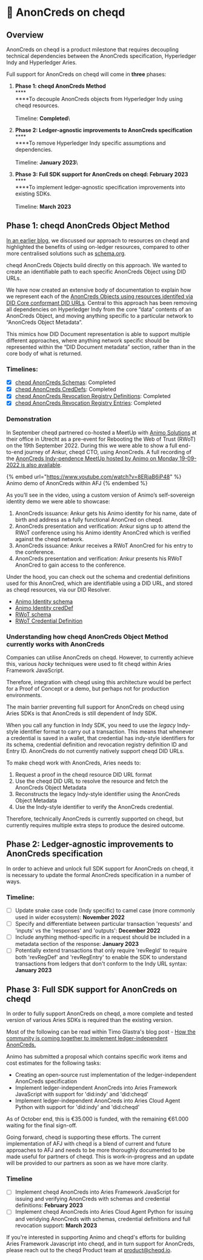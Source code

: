# 🪪 AnonCreds on cheqd

## Overview

AnonCreds on cheqd is a product milestone that requires decoupling technical dependencies between the AnonCreds specification, Hyperledger Indy and Hyperledger Aries.

Full support for AnonCreds on cheqd will come in **three** phases:

1. **Phase 1: cheqd AnonCreds Method**\
   ****\
   ****To decouple AnonCreds objects from Hyperledger Indy using cheqd resources.\
   \
   Timeline: **Completed**\

2. **Phase 2: Ledger-agnostic improvements to AnonCreds specification**\
   ****\
   ****To remove Hyperledger Indy specific assumptions and dependencies.\
   \
   Timeline: **January 2023**\

3. **Phase 3: Full SDK support for AnonCreds on cheqd: February 2023**\
   ****\
   ****To implement ledger-agnostic specification improvements into existing SDKs.\
   \
   Timeline: **March 2023**

## Phase 1: cheqd AnonCreds Object Method

[In an earlier blog](https://blog.cheqd.io/our-approach-to-resources-on-ledger-25bf5690c975), we discussed our approach to resources on cheqd and highlighted the benefits of using on-ledger resources, compared to other more centralised solutions such as [schema.org](https://schema.org/).

cheqd AnonCreds Objects build directly on this approach. We wanted to create an identifiable path to each specific AnonCreds Object using DID URLs.

We have now created an extensive body of documentation to explain how we represent each of the [AnonCreds Objects using resources identifed via DID Core conformant DID URLs](https://docs.cheqd.io/identity/guides/resources/using-on-ledger-resources-to-support-anoncreds). Central to this approach has been removing all dependencies on Hyperledger Indy from the core “data” contents of an AnonCreds Object, and moving anything specific to a particular network to “AnonCreds Object Metadata”.

This mimics how DID Document representation is able to support multiple different approaches, where anything network specific should be represented within the “DID Document metadata” section, rather than in the core body of what is returned.

### Timelines:

* [x] [cheqd AnonCreds Schemas](https://docs.cheqd.io/identity/ledger-resources/using-on-ledger-resources-to-support-anoncreds/schema-object): Completed
* [x] [cheqd AnonCreds CredDefs](https://docs.cheqd.io/identity/ledger-resources/using-on-ledger-resources-to-support-anoncreds/creddef-object): Completed
* [x] [cheqd AnonCreds Revocation Registry Definitions](https://docs.cheqd.io/identity/ledger-resources/using-on-ledger-resources-to-support-anoncreds/revocation-registry-definition-object): Completed
* [x] [cheqd AnonCreds Revocation Registry Entries](https://docs.cheqd.io/identity/ledger-resources/using-on-ledger-resources-to-support-anoncreds/revocation-registry-entry-object): Completed

### Demonstration

In September cheqd partnered co-hosted a MeetUp with [Animo Solutions](https://animo.id/) at their office in Utrecht as a pre-event for Rebooting the Web of Trust (RWoT) on the 19th September 2022. During this we were able to show a full end-to-end journey of Ankur, cheqd CTO, using AnonCreds. A full recording of the [AnonCreds Indy-pendence MeetUp hosted by Animo on Monday 19-09-2022 is also available](https://www.youtube.com/watch?v=\_a0BrtkkO5A\&t=990s).

{% embed url="https://www.youtube.com/watch?v=8ERjaB6iP48" %}
Animo demo of AnonCreds within AFJ
{% endembed %}

As you’ll see in the video, using a custom version of Animo’s self-sovereign identity demo we were able to showcase:

1. AnonCreds issuance: Ankur gets his Animo identity for his name, date of birth and address as a fully functional AnonCred on cheqd.
2. AnonCreds presentation and verification: Ankur signs up to attend the RWoT conference using his Animo identity AnonCred which is verified against the cheqd network.
3. AnonCreds issuance: Ankur receives a RWoT AnonCred for his entry to the conference.
4. AnonCreds presentation and verification: Ankur presents his RWoT AnonCred to gain access to the conference.

Under the hood, you can check out the schema and credential definitions used for this AnonCred, which are identifiable using a DID URL, and stored as cheqd resources, via our DID Resolver.

* [Animo Identity schema](https://resolver.cheqd.net/1.0/identifiers/did:cheqd:testnet:zB5wPyMGYL4LbT424Z7yXHm6nZrrLqZZ/resources/4e2ba734-ae3d-4ca3-9657-c717c3dd6184)
* [Animo Identity credDef](https://resolver.cheqd.net/1.0/identifiers/did:cheqd:testnet:z5S1LLTkKwdQkRFr7FQNw5pAtBXxdRhp/resources/e42e0d69-cc0b-473c-b30c-b5c6efd01249)
* [RWoT schema](https://resolver.cheqd.net/1.0/identifiers/did:cheqd:testnet:zB5wPyMGYL4LbT424Z7yXHm6nZrrLqZZ/resources/ea5168a0-1253-4819-abf5-f937fa8cac16)
* [RWoT Credential Definition](https://resolver.cheqd.net/1.0/identifiers/did:cheqd:testnet:zGgLTsq96mTsFcFBUCxX6k4kc5i5RNpY/resources/d68c9717-8809-465a-a67a-11f5db3f14f0)

### Understanding how cheqd AnonCreds Object Method currently works with AnonCreds

Companies can utilise AnonCreds on cheqd. However, to currently achieve this, various _hacky_ techniques were used to fit cheqd within Aries Framework JavaScript.

Therefore, integration with cheqd using this architecture would be perfect for a Proof of Concept or a demo, but perhaps not for production environments.

The main barrier preventing full support for AnonCreds on cheqd using Aries SDKs is that AnonCreds is still dependent of Indy SDK.

When you call any function in Indy SDK, you need to use the _legacy_ Indy-style identifier format to carry out a transaction. This means that whenever a credential is saved in a wallet, that credential has indy-style identifiers for its schema, credential definition and revocation registry definition ID and Entry ID. AnonCreds do not currently natively support cheqd DID URLs.&#x20;

To make cheqd work with AnonCreds, Aries needs to:

1. Request a proof in the cheqd resource DID URL format
2. Use the cheqd DID URL to resolve the resource and fetch the AnonCreds Object Metadata
3. Reconstructs the legacy Indy-style identifier using the AnonCreds Object Metadata
4. Use the Indy-style identifier to verify the AnonCreds credential.

Therefore, technically AnonCreds is currently supported on cheqd, but currently requires multiple extra steps to produce the desired outcome.&#x20;

## Phase 2: Ledger-agnostic improvements to AnonCreds specification

In order to achieve and unlock full SDK support for AnonCreds on cheqd, it is necessary to update the formal AnonCreds specification in a number of ways.

### Timeline:

* [ ] Update snake case code (Indy specific) to camel case (more commonly used in wider ecosystem): **November 2022**
* [ ] Specify and differentiate between particular transaction 'requests' and 'inputs' vs the 'responses' and 'outputs': **December 2022**
* [ ] Include anything method-specific in a request should be included in a metadata section of the response: **January 2023**
* [ ] Potentially extend transactions that only require 'revRegId' to require both 'revRegDef' and 'revRegEntry' to enable the SDK to understand transactions from ledgers that don't conform to the Indy URL syntax: **January 2023**

## Phase 3: Full SDK support for AnonCreds on cheqd

In order to fully support AnonCreds on cheqd, a more complete and tested version of various Aries SDKs is required than the existing version.

Most of the following can be read within Timo Glastra's blog post - [How the community is coming together to implement ledger-independent AnonCreds.](https://animo.id/project/how-the-community-is-coming-together-to-implement-ledger-independent-anoncreds)

Animo has submitted a proposal which contains specific work items and cost estimates for the following tasks:

* Creating an open-source rust implementation of the ledger-independent AnonCreds specification
* Implement ledger-independent AnonCreds into Aries Framework JavaScript with support for 'did:indy' and 'did:cheqd'
* Implement ledger-independent AnonCreds into Aries Cloud Agent Python with support for 'did:indy' and 'did:cheqd'

As of October end, this is €35.000 is funded, with the remaining €61.000 waiting for the final sign-off.&#x20;

Going forward, cheqd is supporting these efforts. The current implementation of AFJ with cheqd is a blend of current and future approaches to AFJ and needs to be more thoroughly documented to be made useful for partners of cheqd. This is work-in-progress and an update will be provided to our partners as soon as we have more clarity.

### Timeline

* [ ] Implement cheqd AnonCreds into Aries Framework JavaScript for issuing and verifying AnonCreds with schemas and credential definitions: **February 2023**
* [ ] Implement cheqd AnonCreds into Aries Cloud Agent Python for issuing and veridying AnonCreds with schemas, credential definitions and full revocation support: **March 2023**

If you're interested in supporting Animo and cheqd's efforts for building Aries Framework Javascript into cheqd, and in turn support for AnonCreds, please reach out to the cheqd Product team at product@cheqd.io.
